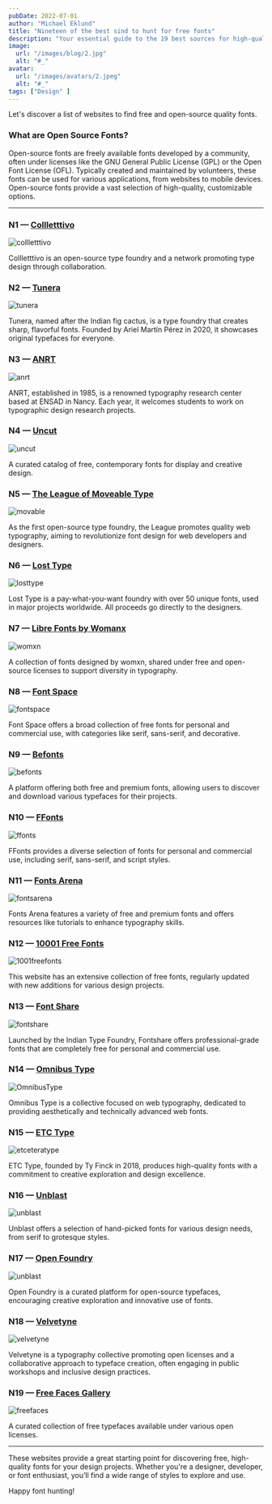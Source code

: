 ```yaml
---
pubDate: 2022-07-01
author: "Michael Eklund"
title: "Nineteen of the best sind to hunt for free fonts"
description: "Your essential guide to the 19 best sources for high-quality free and open-source fonts."
image:
  url: "/images/blog/2.jpg"
  alt: "#_"
avatar:
  url: "/images/avatars/2.jpeg"
  alt: "#_"
tags: ["Design" ]
---
```


Let's discover a list of websites to find free and open-source quality fonts.

### What are Open Source Fonts?

Open-source fonts are freely available fonts developed by a community, often under licenses like the GNU General Public License (GPL) or the Open Font License (OFL). Typically created and maintained by volunteers, these fonts can be used for various applications, from websites to mobile devices. Open-source fonts provide a vast selection of high-quality, customizable options.

---

### N1 — [Collletttivo](https://collletttivo.it/)
![collletttivo](https://www.colorsandfonts.com/images/blog/freenos/colletttivo.png)

Collletttivo is an open-source type foundry and a network promoting type design through collaboration.

### N2 — [Tunera](https://www.tunera.xyz/)
![tunera](https://www.colorsandfonts.com/images/blog/freenos/tunera.png)

Tunera, named after the Indian fig cactus, is a type foundry that creates sharp, flavorful fonts. Founded by Ariel Martín Pérez in 2020, it showcases original typefaces for everyone.

### N3 — [ANRT](https://www.anrt-nancy.fr/fr/fonts)
![anrt](https://www.colorsandfonts.com/images/blog/freenos/anrt.png)

ANRT, established in 1985, is a renowned typography research center based at ENSAD in Nancy. Each year, it welcomes students to work on typographic design research projects.

### N4 — [Uncut](https://uncut.wtf)
![uncut](https://www.colorsandfonts.com/images/blog/freenos/uncut.png)

A curated catalog of free, contemporary fonts for display and creative design.

### N5 — [The League of Moveable Type](https://www.theleagueofmoveabletype.com)
![movable](https://www.colorsandfonts.com/images/blog/freenos/movable.png)

As the first open-source type foundry, the League promotes quality web typography, aiming to revolutionize font design for web developers and designers.

### N6 — [Lost Type](https://www.losttype.com/)
![losttype](https://www.colorsandfonts.com/images/blog/freenos/losttype.png)

Lost Type is a pay-what-you-want foundry with over 50 unique fonts, used in major projects worldwide. All proceeds go directly to the designers.

### N7 — [Libre Fonts by Womanx](https://www.design-research.be/by-womxn/)
![womxn](https://www.colorsandfonts.com/images/blog/freenos/womxn.png)

A collection of fonts designed by womxn, shared under free and open-source licenses to support diversity in typography.

### N8 — [Font Space](https://www.fontspace.com/)
![fontspace](https://www.colorsandfonts.com/images/blog/freenos/fontspace.png)

Font Space offers a broad collection of free fonts for personal and commercial use, with categories like serif, sans-serif, and decorative.

### N9 — [Befonts](https://befonts.com/)
![befonts](https://www.colorsandfonts.com/images/blog/freenos/befonts.png)

A platform offering both free and premium fonts, allowing users to discover and download various typefaces for their projects.

### N10 — [FFonts](https://www.ffonts.net/)
![ffonts](https://www.colorsandfonts.com/images/blog/freenos/ffonts.png)

FFonts provides a diverse selection of fonts for personal and commercial use, including serif, sans-serif, and script styles.

### N11 — [Fonts Arena](https://fontsarena.com/)
![fontsarena](https://www.colorsandfonts.com/images/blog/freenos/fontsarena.png)

Fonts Arena features a variety of free and premium fonts and offers resources like tutorials to enhance typography skills.

### N12 — [10001 Free Fonts](https://www.1001freefonts.com/)
![1001freefonts](https://www.colorsandfonts.com/images/blog/freenos/1001freefonts.png)

This website has an extensive collection of free fonts, regularly updated with new additions for various design projects.

### N13 — [Font Share](https://www.fontshare.com/)
![fontshare](https://www.colorsandfonts.com/images/blog/freenos/fontshare.png)

Launched by the Indian Type Foundry, Fontshare offers professional-grade fonts that are completely free for personal and commercial use.

### N14 — [Omnibus Type](https://linktr.ee/OmnibusType)
![OmnibusType](https://www.colorsandfonts.com/images/blog/freenos/OmnibusType.png)

Omnibus Type is a collective focused on web typography, dedicated to providing aesthetically and technically advanced web fonts.

### N15 — [ETC Type](https://etceteratype.co/)
![etceteratype](https://www.colorsandfonts.com/images/blog/freenos/etceteratype.png)

ETC Type, founded by Ty Finck in 2018, produces high-quality fonts with a commitment to creative exploration and design excellence.

### N16 — [Unblast](https://unblast.com/fonts/)
![unblast](https://www.colorsandfonts.com/images/blog/freenos/unblast.png)

Unblast offers a selection of hand-picked fonts for various design needs, from serif to grotesque styles.

### N17 — [Open Foundry](https://open-foundry.com/)
![unblast](https://www.colorsandfonts.com/images/blog/freenos/unblast.png)

Open Foundry is a curated platform for open-source typefaces, encouraging creative exploration and innovative use of fonts.

### N18 — [Velvetyne](https://velvetyne.fr/)
![velvetyne](https://www.colorsandfonts.com/images/blog/freenos/velvetyne.png)

Velvetyne is a typography collective promoting open licenses and a collaborative approach to typeface creation, often engaging in public workshops and inclusive design practices.

### N19 — [Free Faces Gallery](https://www.freefaces.gallery/)
![freefaces](https://www.colorsandfonts.com/images/blog/freenos/freefaces.png)

A curated collection of free typefaces available under various open licenses.

---

These websites provide a great starting point for discovering free, high-quality fonts for your design projects. Whether you're a designer, developer, or font enthusiast, you’ll find a wide range of styles to explore and use.

Happy font hunting!
